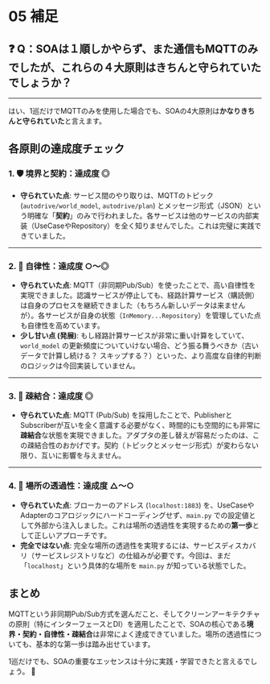 # 05 補足

## ❓ Q：SOAは１順しかやらず、また通信もMQTTのみでしたが、これらの４大原則はきちんと守られていたでしょうか？

---

はい、1巡だけでMQTTのみを使用した場合でも、SOAの4大原則は**かなりきちんと守られていた**と言えます。

## 各原則の達成度チェック

### 1. 🛡️ 境界と契約：達成度 ◎

- **守られていた点**: サービス間のやり取りは、MQTTのトピック (`autodrive/world_model`, `autodrive/plan`) とメッセージ形式（JSON）という明確な「**契約**」のみで行われました。各サービスは他のサービスの内部実装（UseCaseやRepository）を全く知りませんでした。これは完璧に実践できていました。

---

### 2. 🧩 自律性：達成度 ○〜◎

- **守られていた点**: MQTT（非同期Pub/Sub）を使ったことで、高い自律性を実現できました。認識サービスが停止しても、経路計算サービス（購読側）は自身のプロセスを継続できました（もちろん新しいデータは来ませんが）。各サービスが自身の状態（`InMemory...Repository`）を管理していた点も自律性を高めています。
- **少し甘い点 (発展)**: もし経路計算サービスが非常に重い計算をしていて、`world_model` の更新頻度についていけない場合、どう振る舞うべきか（古いデータで計算し続ける？ スキップする？）といった、より高度な自律的判断のロジックは今回実装していません。

---

### 3. 🔗 疎結合：達成度 ◎

- **守られていた点**: MQTT (Pub/Sub) を採用したことで、PublisherとSubscriberが互いを全く意識する必要がなく、時間的にも空間的にも非常に**疎結合**な状態を実現できました。アダプタの差し替えが容易だったのは、この疎結合性のおかげです。契約（トピックとメッセージ形式）が変わらない限り、互いに影響を与えません。

---

### 4. 📍 場所の透過性：達成度 △〜○

- **守られていた点**: ブローカーのアドレス (`localhost:1883`) を、UseCaseやAdapterのコアロジックにハードコーディングせず、`main.py` での設定値として外部から注入しました。これは場所の透過性を実現するための**第一歩**として正しいアプローチです。
- **完全ではない点**: 完全な場所の透過性を実現するには、サービスディスカバリ（サービスレジストリなど）の仕組みが必要です。今回は、まだ「`localhost`」という具体的な場所を `main.py` が知っている状態でした。

## まとめ

MQTTという非同期Pub/Sub方式を選んだこと、そしてクリーンアーキテクチャの原則（特にインターフェースとDI）を適用したことで、SOAの核心である**境界・契約・自律性・疎結合**は非常によく達成できていました。場所の透過性についても、基本的な第一歩は踏み出せています。

1巡だけでも、SOAの重要なエッセンスは十分に実践・学習できたと言えるでしょう。 🎉